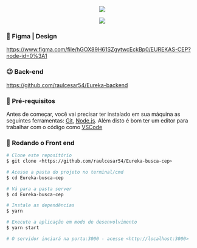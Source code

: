 
<p align="center">
  <img src="https://user-images.githubusercontent.com/50491912/119208976-bcb9c600-ba7a-11eb-82b6-258e8a811b50.png">
</p>
<p align="center">
  <img src="https://user-images.githubusercontent.com/50491912/119209023-f094eb80-ba7a-11eb-9f3e-90baac308483.jpg">
</p>

### 🎉 Figma | Design 

https://www.figma.com/file/hGOX89H61SZgytwcEckBp0/EUREKAS-CEP?node-id=0%3A1


### 😉 Back-end 

https://github.com/raulcesar54/Eureka-backend

### 🙌 Pré-requisitos

Antes de começar, você vai precisar ter instalado em sua máquina as seguintes ferramentas:
[Git](https://git-scm.com), [Node.js](https://nodejs.org/en/). 
Além disto é bom ter um editor para trabalhar com o código como [VSCode](https://code.visualstudio.com/)

### 🎲 Rodando o Front end
```bash
# Clone este repositório
$ git clone <https://github.com/raulcesar54/Eureka-busca-cep>

# Acesse a pasta do projeto no terminal/cmd
$ cd Eureka-busca-cep

# Vá para a pasta server
$ cd Eureka-busca-cep

# Instale as dependências
$ yarn

# Execute a aplicação em modo de desenvolvimento
$ yarn start

# O servidor inciará na porta:3000 - acesse <http://localhost:3000>
```
